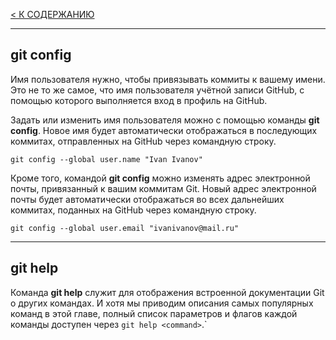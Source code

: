[< К СОДЕРЖАНИЮ](readmi.md)

---
## **git config**

Имя пользователя нужно, чтобы привязывать коммиты к вашему имени. Это не то же самое, что имя пользователя учётной записи GitHub, с помощью которого выполняется вход в профиль на GitHub. 

Задать или изменить имя пользователя можно с помощью команды **git config**. Новое имя будет автоматически отображаться в последующих коммитах, отправленных на GitHub через командную строку.

```bash=
git config --global user.name "Ivan Ivanov"
```
Кроме того, командой **git config** можно изменять адрес электронной почты, привязанный к вашим коммитам Git. Новый адрес электронной почты будет автоматически отображаться во всех дальнейших коммитах, поданных на GitHub через командную строку.

```bash=
git config --global user.email "ivanivanov@mail.ru"
```
---

## **git help**
Команда **git help** служит для отображения встроенной документации Git о других командах. И хотя мы приводим описания самых популярных команд в этой главе, полный список параметров и флагов каждой команды доступен через `git help <command>`.`
